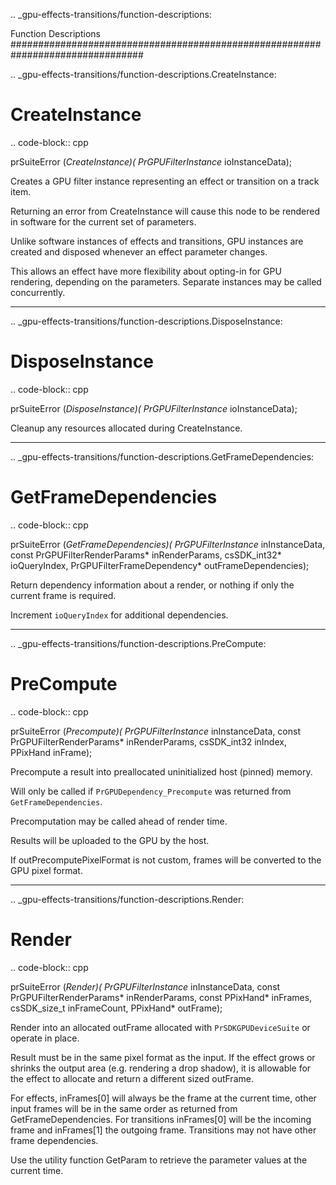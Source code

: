 .. _gpu-effects-transitions/function-descriptions:

Function Descriptions
################################################################################

.. _gpu-effects-transitions/function-descriptions.CreateInstance:

CreateInstance
================================================================================

.. code-block:: cpp

  prSuiteError (*CreateInstance)(
    PrGPUFilterInstance*  ioInstanceData);

Creates a GPU filter instance representing an effect or transition on a track item.

Returning an error from CreateInstance will cause this node to be rendered in software for the current set of parameters.

Unlike software instances of effects and transitions, GPU instances are created and disposed whenever an effect parameter changes.

This allows an effect have more flexibility about opting-in for GPU rendering, depending on the parameters. Separate instances may be called concurrently.

----

.. _gpu-effects-transitions/function-descriptions.DisposeInstance:

DisposeInstance
================================================================================

.. code-block:: cpp

  prSuiteError (*DisposeInstance)(
    PrGPUFilterInstance*  ioInstanceData);

Cleanup any resources allocated during CreateInstance.

----

.. _gpu-effects-transitions/function-descriptions.GetFrameDependencies:

GetFrameDependencies
================================================================================

.. code-block:: cpp

  prSuiteError (*GetFrameDependencies)(
    PrGPUFilterInstance*            inInstanceData,
    const PrGPUFilterRenderParams*  inRenderParams,
    csSDK_int32*                    ioQueryIndex,
    PrGPUFilterFrameDependency*     outFrameDependencies);

Return dependency information about a render, or nothing if only the current frame is required.

Increment ``ioQueryIndex`` for additional dependencies.

----

.. _gpu-effects-transitions/function-descriptions.PreCompute:

PreCompute
================================================================================

.. code-block:: cpp

  prSuiteError (*Precompute)(
    PrGPUFilterInstance*            inInstanceData,
    const PrGPUFilterRenderParams*  inRenderParams,
    csSDK_int32                     inIndex,
    PPixHand                        inFrame);

Precompute a result into preallocated uninitialized host (pinned) memory.

Will only be called if ``PrGPUDependency_Precompute`` was returned from ``GetFrameDependencies``.

Precomputation may be called ahead of render time.

Results will be uploaded to the GPU by the host.

If outPrecomputePixelFormat is not custom, frames will be converted to the GPU pixel format.

----

.. _gpu-effects-transitions/function-descriptions.Render:

Render
================================================================================

.. code-block:: cpp

  prSuiteError (*Render)(
    PrGPUFilterInstance*            inInstanceData,
    const PrGPUFilterRenderParams*  inRenderParams,
    const PPixHand*                 inFrames,
    csSDK_size_t                    inFrameCount,
    PPixHand*                       outFrame);

Render into an allocated outFrame allocated with ``PrSDKGPUDeviceSuite`` or operate in place.

Result must be in the same pixel format as the input. If the effect grows or shrinks the output area (e.g. rendering a drop shadow), it is allowable for the effect to allocate and return a different sized outFrame.

For effects, inFrames[0] will always be the frame at the current time, other input frames will be in the same order as returned from GetFrameDependencies. For transitions inFrames[0] will be the incoming frame and inFrames[1] the outgoing frame. Transitions may not have other frame dependencies.

Use the utility function GetParam to retrieve the parameter values at the current time.
